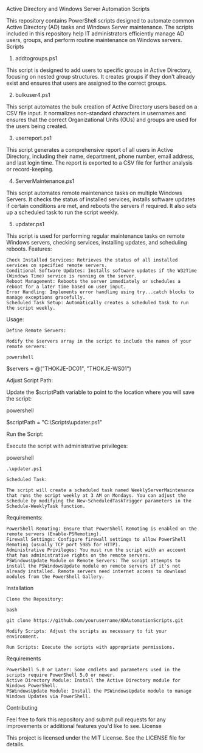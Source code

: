 Active Directory and Windows Server Automation Scripts

This repository contains PowerShell scripts designed to automate common Active Directory (AD) tasks and Windows Server maintenance. The scripts included in this repository help IT administrators efficiently manage AD users, groups, and perform routine maintenance on Windows servers.
Scripts
1. addtogroups.ps1

This script is designed to add users to specific groups in Active Directory, focusing on nested group structures. It creates groups if they don't already exist and ensures that users are assigned to the correct groups.


2. bulkuser4.ps1

This script automates the bulk creation of Active Directory users based on a CSV file input. It normalizes non-standard characters in usernames and ensures that the correct Organizational Units (OUs) and groups are used for the users being created.


3. userreport.ps1

This script generates a comprehensive report of all users in Active Directory, including their name, department, phone number, email address, and last login time. The report is exported to a CSV file for further analysis or record-keeping.

4. ServerMaintenance.ps1

This script automates remote maintenance tasks on multiple Windows Servers. It checks the status of installed services, installs software updates if certain conditions are met, and reboots the servers if required. It also sets up a scheduled task to run the script weekly.


5. updater.ps1

This script is used for performing regular maintenance tasks on remote Windows servers, checking services, installing updates, and scheduling reboots.
Features:

    Check Installed Services: Retrieves the status of all installed services on specified remote servers.
    Conditional Software Updates: Installs software updates if the W32Time (Windows Time) service is running on the server.
    Reboot Management: Reboots the server immediately or schedules a reboot for a later time based on user input.
    Error Handling: Implements error handling using try...catch blocks to manage exceptions gracefully.
    Scheduled Task Setup: Automatically creates a scheduled task to run the script weekly.

Usage:

    Define Remote Servers:

    Modify the $servers array in the script to include the names of your remote servers:

    powershell

$servers = @("THOKJE-DC01", "THOKJE-WS01")

Adjust Script Path:

Update the $scriptPath variable to point to the location where you will save the script:

powershell

$scriptPath = "C:\Scripts\updater.ps1"

Run the Script:

Execute the script with administrative privileges:

powershell

    .\updater.ps1

    Scheduled Task:

    The script will create a scheduled task named WeeklyServerMaintenance that runs the script weekly at 3 AM on Mondays. You can adjust the schedule by modifying the New-ScheduledTaskTrigger parameters in the Schedule-WeeklyTask function.

Requirements:

    PowerShell Remoting: Ensure that PowerShell Remoting is enabled on the remote servers (Enable-PSRemoting).
    Firewall Settings: Configure firewall settings to allow PowerShell Remoting (usually TCP port 5985 for HTTP).
    Administrative Privileges: You must run the script with an account that has administrative rights on the remote servers.
    PSWindowsUpdate Module on Remote Servers: The script attempts to install the PSWindowsUpdate module on remote servers if it's not already installed. Remote servers need internet access to download modules from the PowerShell Gallery.

Installation

    Clone the Repository:

    bash

    git clone https://github.com/yourusername/ADAutomationScripts.git

    Modify Scripts: Adjust the scripts as necessary to fit your environment.

    Run Scripts: Execute the scripts with appropriate permissions.

Requirements

    PowerShell 5.0 or Later: Some cmdlets and parameters used in the scripts require PowerShell 5.0 or newer.
    Active Directory Module: Install the Active Directory module for Windows PowerShell.
    PSWindowsUpdate Module: Install the PSWindowsUpdate module to manage Windows Updates via PowerShell.

Contributing

Feel free to fork this repository and submit pull requests for any improvements or additional features you'd like to see.
License

This project is licensed under the MIT License. See the LICENSE file for details.